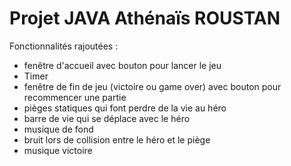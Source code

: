# Projet JAVA Athénaïs ROUSTAN

Fonctionnalités rajoutées : 
- fenêtre d'accueil avec bouton pour lancer le jeu
- Timer
- fenêtre de fin de jeu (victoire ou game over) avec bouton pour recommencer une partie
- pièges statiques qui font perdre de la vie au héro
- barre de vie qui se déplace avec le héro
- musique de fond
- bruit lors de collision entre le héro et le piège
- musique victoire
